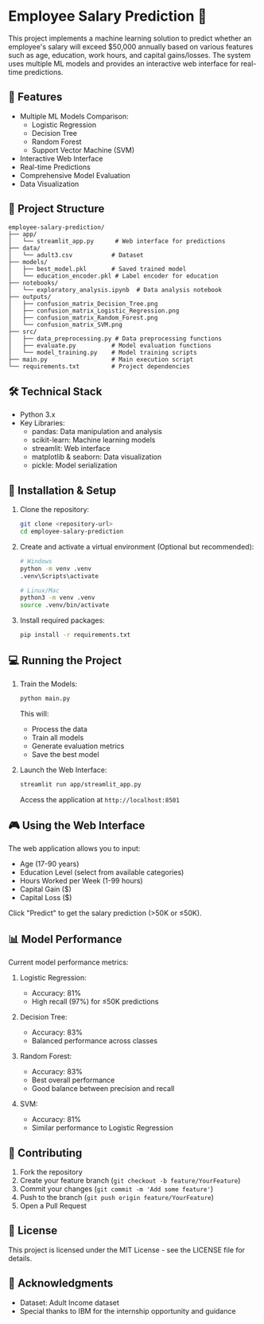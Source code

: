 # Employee Salary Prediction 💼

This project implements a machine learning solution to predict whether an employee's salary will exceed $50,000 annually based on various features such as age, education, work hours, and capital gains/losses. The system uses multiple ML models and provides an interactive web interface for real-time predictions.

## 🎯 Features

- Multiple ML Models Comparison:
  - Logistic Regression
  - Decision Tree
  - Random Forest
  - Support Vector Machine (SVM)
- Interactive Web Interface
- Real-time Predictions
- Comprehensive Model Evaluation
- Data Visualization

## 📂 Project Structure

```
employee-salary-prediction/
├── app/
│   └── streamlit_app.py      # Web interface for predictions
├── data/
│   └── adult3.csv           # Dataset
├── models/
│   ├── best_model.pkl       # Saved trained model
│   └── education_encoder.pkl # Label encoder for education
├── notebooks/
│   └── exploratory_analysis.ipynb  # Data analysis notebook
├── outputs/
│   ├── confusion_matrix_Decision_Tree.png
│   ├── confusion_matrix_Logistic_Regression.png
│   ├── confusion_matrix_Random_Forest.png
│   └── confusion_matrix_SVM.png
├── src/
│   ├── data_preprocessing.py # Data preprocessing functions
│   ├── evaluate.py          # Model evaluation functions
│   └── model_training.py    # Model training scripts
├── main.py                  # Main execution script
└── requirements.txt         # Project dependencies
```

## 🛠️ Technical Stack

- Python 3.x
- Key Libraries:
  - pandas: Data manipulation and analysis
  - scikit-learn: Machine learning models
  - streamlit: Web interface
  - matplotlib & seaborn: Data visualization
  - pickle: Model serialization

## 🚀 Installation & Setup

1. Clone the repository:
   ```bash
   git clone <repository-url>
   cd employee-salary-prediction
   ```

2. Create and activate a virtual environment (Optional but recommended):
   ```bash
   # Windows
   python -m venv .venv
   .venv\Scripts\activate

   # Linux/Mac
   python3 -m venv .venv
   source .venv/bin/activate
   ```

3. Install required packages:
   ```bash
   pip install -r requirements.txt
   ```

## 💻 Running the Project

1. Train the Models:
   ```bash
   python main.py
   ```
   This will:
   - Process the data
   - Train all models
   - Generate evaluation metrics
   - Save the best model

2. Launch the Web Interface:
   ```bash
   streamlit run app/streamlit_app.py
   ```
   Access the application at `http://localhost:8501`

## 🎮 Using the Web Interface

The web application allows you to input:
- Age (17-90 years)
- Education Level (select from available categories)
- Hours Worked per Week (1-99 hours)
- Capital Gain ($)
- Capital Loss ($)

Click "Predict" to get the salary prediction (>50K or ≤50K).

## 📊 Model Performance

Current model performance metrics:

1. Logistic Regression:
   - Accuracy: 81%
   - High recall (97%) for ≤50K predictions

2. Decision Tree:
   - Accuracy: 83%
   - Balanced performance across classes

3. Random Forest:
   - Accuracy: 83%
   - Best overall performance
   - Good balance between precision and recall

4. SVM:
   - Accuracy: 81%
   - Similar performance to Logistic Regression

## 🤝 Contributing

1. Fork the repository
2. Create your feature branch (`git checkout -b feature/YourFeature`)
3. Commit your changes (`git commit -m 'Add some feature'`)
4. Push to the branch (`git push origin feature/YourFeature`)
5. Open a Pull Request

## 📝 License

This project is licensed under the MIT License - see the LICENSE file for details.

## 🙏 Acknowledgments

- Dataset: Adult Income dataset
- Special thanks to IBM for the internship opportunity and guidance

